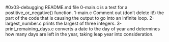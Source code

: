 #0x03-debugging README.md file
0-main.c is a test for a postitive_or_negative() function.
1-main.c Comment out (don’t delete it!) the part of the code that is causing the output to go into an infinite loop.
2-largest_number.c prints the largest of three integers.
3-print_remaining_days.c converts a date to the day of year and determines how many days are left in the year, taking leap year into consideration.
